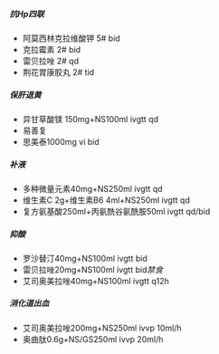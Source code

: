 ##### 抗Hp四联
- 阿莫西林克拉维酸钾 5# bid
- 克拉霉素 2# bid
- 雷贝拉唑 2# qd
- 荆花胃康胶丸 2# tid
##### 保肝退黄
- 异甘草酸镁 150mg+NS100ml ivgtt qd
- 易善复
- 思美泰1000mg vi bid
##### 补液
- 多种微量元素40mg+NS250ml ivgtt qd
- 维生素C 2g+维生素B6 4ml+NS250ml ivgtt qd
- 复方氨基酸250ml+丙氨酰谷氨酰胺50ml ivgtt qd/bid
##### 抑酸
- 罗沙替汀40mg+NS100ml ivgtt bid
- 雷贝拉唑20mg+NS100ml ivgtt bid*禁食*
- 艾司奥美拉唑40mg+NS100ml ivgtt q12h
##### 消化道出血
- 艾司奥美拉唑200mg+NS250ml ivvp 10ml/h
- 奥曲肽0.6g+NS/GS250ml ivvp 20ml/h
